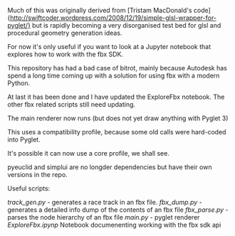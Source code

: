 

Much of this was originally derived from [Tristam MacDonald's
code]{http://swiftcoder.wordpress.com/2008/12/19/simple-glsl-wrapper-for-pyglet/} but is rapidly becoming a very disorganised test bed for glsl and procedural geometry generation ideas.

For now it's only useful if you want to look at a Jupyter notebook that explores how to work with the fbx SDK.

This repository has had a bad case of bitrot, mainly because Autodesk has spend a long time coming up with a solution for using fbx with a modern Python.

At last it has been done and I have updated the ExploreFbx notebook. The other fbx related scripts still need updating.

The main renderer now runs (but does not yet draw anything with Pyglet 3)

This uses a compatibility profile, because some old calls were hard-coded into Pyglet.

It's possible it can now use a core profile, we shall see.

pyeuclid and simplui are no longder dependencies but have their own versions in the repo.

Useful scripts:

*track_gen.py* - generates a race track in an fbx file.
*fbx_dump.py* - generates a detailed info dump of the contents of an fbx file
*fbx_parse.py* - parses the node hierarchy of an fbx file
*main.py* - pyglet renderer
*ExploreFbx.ipynp* Notebook documenenting working with the fbx sdk api

